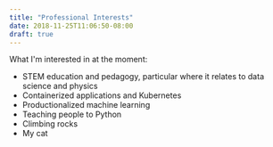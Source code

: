 ```yaml
---
title: "Professional Interests"
date: 2018-11-25T11:06:50-08:00
draft: true
---
```


What I'm interested in at the moment:

- STEM education and pedagogy, particular where it relates to data science and physics
- Containerized applications and Kubernetes
- Productionalized machine learning
- Teaching people to Python
- Climbing rocks
- My cat
